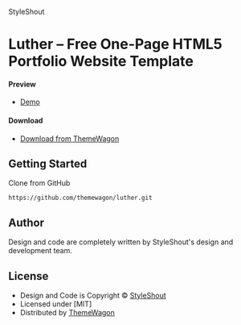 StyleShout
# Luther – Free One-Page HTML5 Portfolio Website Template

#### Preview

 - [Demo](https://themewagon.github.io/luther/)

#### Download
 - [Download from ThemeWagon](https://themewagon.com/themes/luther/)
 
 
## Getting Started

Clone from GitHub 
```
https://github.com/themewagon/luther.git
```

## Author

Design and code are completely written by StyleShout's design and development team.  


## License

 - Design and Code is Copyright &copy; [StyleShout](https://styleshout.com/)
 - Licensed under [MIT]
 - Distributed by [ThemeWagon](https://themewagon.com)


